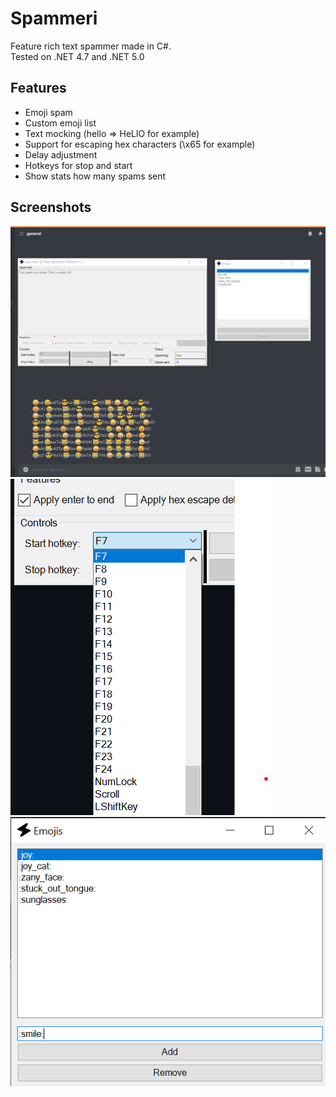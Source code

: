 # Spammeri
Feature rich text spammer made in C#.<br>
Tested on .NET 4.7 and .NET 5.0

## Features
* Emoji spam
* Custom emoji list
* Text mocking (hello => HeLlO for example)
* Support for escaping hex characters (\x65 for example)
* Delay adjustment
* Hotkeys for stop and start
* Show stats how many spams sent

## Screenshots
![Spamming discord](/Images/screenshot.png)
![Hotkey configuring](/Images/hotkey.png)
![Emoji configuring](/Images/emoji.png)
